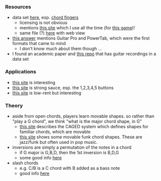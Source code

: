 
### Resources

* data set [here](https://archive.ics.uci.edu/ml/datasets/Guitar+Chords+finger+positions), esp. [chord fingers](https://archive.ics.uci.edu/ml/machine-learning-databases/00575/)
    - licensing is not obvious
    - mentions [this site](https://www.fachords.com/) which I use all the time (for [this game](https://www.fachords.com/tools/fretboard-trainer/))!
    - same file (?) [here](https://www.kaggle.com/aartiravariya/chordfingerscsv) with web view
* [this answer](https://stackoverflow.com/a/3220097/12704) mentions Guitar Pro and PowerTab, which were the first formats that came to mind
    - I don't know much about them though ...  
* I found an academic paper and [this repo](https://github.com/marl/GuitarSet) that has guitar recordings in a data set

### Applications

* [this site](https://www.oolimo.com/guitarchords/find) is interesting
* [this site](https://www.all-guitar-chords.com/) is strong sauce, esp. the 1,2,3,4,5 buttons
* [this site](http://chordfind.com/) is low-rent but interesting

### Theory

* aside from open chords, players learn movable shapes. so rather than "play a G chord", we think
"what is the major chord shape, in G"
    - [this site](https://appliedguitartheory.com/lessons/caged-guitar-theory-system/) describes the CAGED system which defines shapes for familiar chords, which are movable
    - [this site](https://www.guitar-chord.org/articles/funk.html) shows some movable funk chord shapes. These are jazz/funk but often used in pop music.
* inversions are simply a permutation of the notes in a chord
    - if G major is G,B,D, then the 1st inversion is B,D,G
    - some good info [here](https://appliedguitartheory.com/lessons/learning-guitar-chord-inversions/)
* slash chords
    - e.g. C/B is a C chord with B added as a bass note
    - good info [here](https://www.guitar-chord.org/slash-chords.html)

